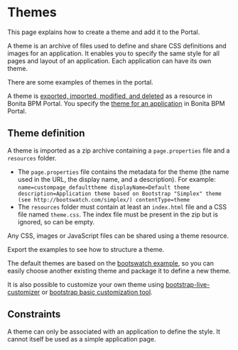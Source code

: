 # Themes

This page explains how to create a theme and add it to the Portal.

A theme is an archive of files used to define and share CSS definitions and images for an application.
It enables you to specify the same style for all pages and layout of an application.
Each application can have its own theme.

There are some examples of themes in the portal.

A theme is [exported, imported, modified, and deleted](resource-management.md) as a resource in Bonita BPM Portal. You specify the [theme for an application](applications.md) in Bonita BPM Portal.

## Theme definition

A theme is imported as a zip archive containing a `page.properties` file and a `resources` folder.

* The `page.properties` file contains the metadata for the theme (the name used in the URL, the display name, and a description). For example: `
name=custompage_defaulttheme
displayName=Default theme
description=Application theme based on Bootstrap "Simplex" theme (see http://bootswatch.com/simplex/)
contentType=theme
`
* The `resources` folder must contain at least an `index.html` file and a CSS file named `theme.css`. The index file must be present in the zip but is ignored, so can be empty.

Any CSS, images or JavaScript files can be shared using a theme resource.

Export the examples to see how to structure a theme.

The default themes are based on the [bootswatch example](https://bootswatch.com/), so you can easily choose another existing theme and package it to define a new theme. 

It is also possible to customize your own theme using [bootstrap-live-customizer](http://bootstrap-live-customizer.com/) or [bootstrap basic customization tool](http://getbootstrap.com/customize/).

## Constraints

A theme can only be associated with an application to define the style. It cannot itself be used as a simple application page.
